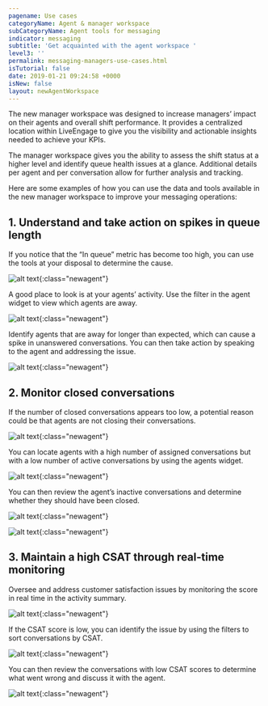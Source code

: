 ```yaml
---
pagename: Use cases
categoryName: Agent & manager workspace
subCategoryName: Agent tools for messaging
indicator: messaging
subtitle: 'Get acquainted with the agent workspace '
level3: ''
permalink: messaging-managers-use-cases.html
isTutorial: false
date: 2019-01-21 09:24:58 +0000
isNew: false
layout: newAgentWorkspace
---
```


The new manager workspace was designed to increase managers’ impact on their agents and overall shift performance. It provides a centralized location within LiveEngage to give you the visibility and actionable insights needed to achieve your KPIs. 

The manager workspace gives you the ability to assess the shift status at a higher level and identify queue health issues at a glance. Additional details per agent and per conversation allow for further analysis and tracking.

Here are some examples of how you can use the data and tools available in the new manager workspace to improve your messaging operations:

## 1. Understand and take action on spikes in queue length

If you notice that the “In queue” metric has become too high, you can use the tools at your disposal to determine the cause. 

![alt text](img/new-manager-workspace-use-case-2.png){:class="newagent"}

A good place to look is at your agents’ activity. Use the filter in the agent widget to view which agents are away.

![alt text](img/new-manager-workspace-use-case-3.png){:class="newagent"}

Identify agents that are away for longer than expected, which can cause a spike in unanswered conversations. You can then take action by speaking to the agent and addressing the issue. 

![alt text](img/new-manager-workspace-use-case-4.png){:class="newagent"}

## 2. Monitor closed conversations

If the number of closed conversations appears too low, a potential reason could be that agents are not closing their conversations. 

![alt text](img/new-manager-workspace-use-case-5.png){:class="newagent"}

You can locate agents with a high number of assigned conversations but with a low number of active conversations by using the agents widget.

![alt text](img/new-manager-workspace-use-case-6.png){:class="newagent"}

You can then review the agent’s inactive conversations and determine whether they should have been closed.

![alt text](img/new-manager-workspace-use-case-7.png){:class="newagent"}

![alt text](img/new-manager-workspace-use-case-7a.png){:class="newagent"}

## 3. Maintain a high CSAT through real-time monitoring

Oversee and address customer satisfaction issues by monitoring the score in real time in the activity summary. 

![alt text](img/new-manager-workspace-use-case-9.png){:class="newagent"}

If the CSAT score is low, you can identify the issue by using the filters to sort conversations by CSAT. 

![alt text](img/new-manager-workspace-use-case-10.png){:class="newagent"}

You can then review the conversations with low CSAT scores to determine what went wrong and discuss it with the agent. 

![alt text](img/new-manager-workspace-use-case-11.png){:class="newagent"}
